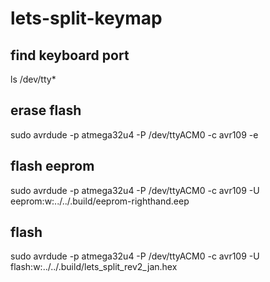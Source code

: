 # lets-split-keymap

## find keyboard port

ls /dev/tty*

## erase flash

sudo avrdude -p atmega32u4 -P /dev/ttyACM0 -c avr109 -e

## flash eeprom

sudo avrdude -p atmega32u4 -P /dev/ttyACM0 -c avr109 -U eeprom:w:../../.build/eeprom-righthand.eep

## flash

sudo avrdude -p atmega32u4 -P /dev/ttyACM0 -c avr109 -U flash:w:../../.build/lets_split_rev2_jan.hex
